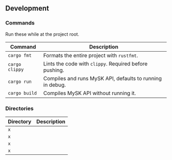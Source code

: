 ## Development

### Commands

Run these while at the project root.

| Command        | Description                                                |
|----------------|------------------------------------------------------------|
| `cargo fmt`    | Formats the entire project with `rustfmt`.                 |
| `cargo clippy` | Lints the code with `clippy`. Required before pushing.     |
| `cargo run`    | Compiles and runs MySK API, defaults to running in debug.  |
| `cargo build`  | Compiles MySK API without running it.                      |

### Directories

| Directory                       | Description                               |
|---------------------------------|-------------------------------------------|
| `x`                             |                                           |
| `x`                             |                                           |
| `x`                             |                                           |
| `x`                             |                                           |